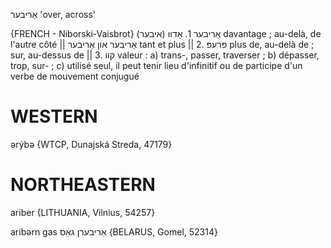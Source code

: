 אַריבער
'over, across'

{FRENCH - Niborski-Vaisbrot}
אַריבער ‏1. אַדוו‏ (איבער‏)	davantage ; au-delà, de l'autre côté
|| אַריבער און אַריבער	tant et plus
|| 2. פּרעפּ	plus de, au-delà de ; sur, au-dessus de
|| 3. קוו	valeur : a) trans-, passer, traverser ; b) dépasser, trop, sur- ; c) utilisé seul, il peut tenir lieu d'infinitif ou de participe d'un verbe de mouvement conjugué

WESTERN
========

ərýbə {WTCP, Dunajská Streda, 47179}

NORTHEASTERN
==============

ariber {LITHUANIA, Vilnius, 54257}

aribərn gas אַריבערן גאַס {BELARUS, Gomel, 52314}
